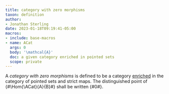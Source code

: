 ```yaml
---
title: category with zero morphisms
taxon: definition
author:
- Jonathan Sterling
date: 2023-01-18T09:19:41-05:00
macros:
- include: base-macros
- name: ACat
  args: 0
  body: '\mathcal{A}'
  doc: a given category enriched in pointed sets
  scope: private
---
```


A *category with zero morphisms* is defined to be a category [enriched](jms-000H) in the category of pointed sets and strict maps. The distinguished point of {#\Hom{\ACat}{A}{B}#} shall be written {#0#}. 
